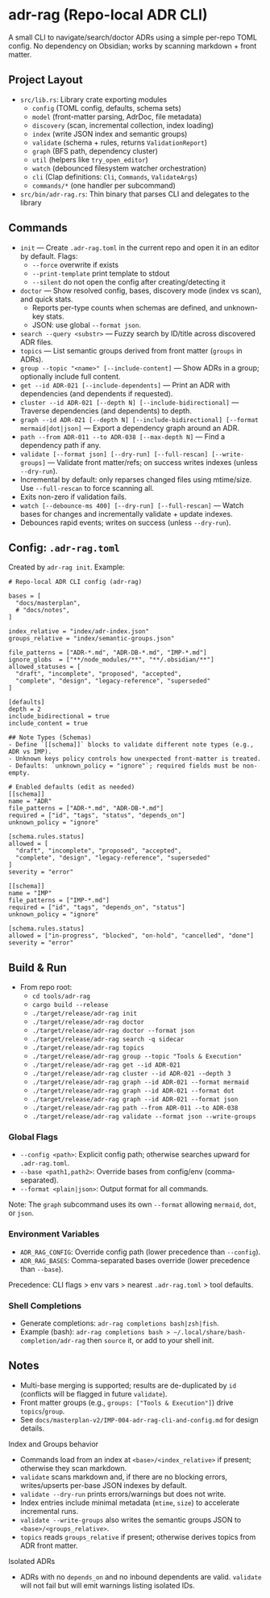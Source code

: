 # adr-rag (Repo-local ADR CLI)

A small CLI to navigate/search/doctor ADRs using a simple per-repo TOML config. No dependency on Obsidian; works by scanning markdown + front matter.

## Project Layout

- `src/lib.rs`: Library crate exporting modules
  - `config` (TOML config, defaults, schema sets)
  - `model` (front-matter parsing, AdrDoc, file metadata)
  - `discovery` (scan, incremental collection, index loading)
  - `index` (write JSON index and semantic groups)
  - `validate` (schema + rules, returns `ValidationReport`)
  - `graph` (BFS path, dependency cluster)
  - `util` (helpers like `try_open_editor`)
  - `watch` (debounced filesystem watcher orchestration)
  - `cli` (Clap definitions: `Cli`, `Commands`, `ValidateArgs`)
  - `commands/*` (one handler per subcommand)
- `src/bin/adr-rag.rs`: Thin binary that parses CLI and delegates to the library

## Commands
- `init` — Create `.adr-rag.toml` in the current repo and open it in an editor by default. Flags:
  - `--force` overwrite if exists
  - `--print-template` print template to stdout
  - `--silent` do not open the config after creating/detecting it
- `doctor` — Show resolved config, bases, discovery mode (index vs scan), and quick stats.
  - Reports per-type counts when schemas are defined, and unknown-key stats.
  - JSON: use global `--format json`.
- `search --query <substr>` — Fuzzy search by ID/title across discovered ADR files.
- `topics` — List semantic groups derived from front matter (`groups` in ADRs).
- `group --topic "<name>" [--include-content]` — Show ADRs in a group; optionally include full content.
- `get --id ADR-021 [--include-dependents]` — Print an ADR with dependencies (and dependents if requested).
- `cluster --id ADR-021 [--depth N] [--include-bidirectional]` — Traverse dependencies (and dependents) to depth.
- `graph --id ADR-021 [--depth N] [--include-bidirectional] [--format mermaid|dot|json]` — Export a dependency graph around an ADR.
- `path --from ADR-011 --to ADR-038 [--max-depth N]` — Find a dependency path if any.
 - `validate [--format json] [--dry-run] [--full-rescan] [--write-groups]` — Validate front matter/refs; on success writes indexes (unless `--dry-run`).
  - Incremental by default: only reparses changed files using mtime/size. Use `--full-rescan` to force scanning all.
  - Exits non-zero if validation fails.
 - `watch [--debounce-ms 400] [--dry-run] [--full-rescan]` — Watch bases for changes and incrementally validate + update indexes.
  - Debounces rapid events; writes on success (unless `--dry-run`).

## Config: `.adr-rag.toml`
Created by `adr-rag init`. Example:

```
# Repo-local ADR CLI config (adr-rag)

bases = [
  "docs/masterplan",
  # "docs/notes",
]

index_relative = "index/adr-index.json"
groups_relative = "index/semantic-groups.json"

file_patterns = ["ADR-*.md", "ADR-DB-*.md", "IMP-*.md"]
ignore_globs  = ["**/node_modules/**", "**/.obsidian/**"]
allowed_statuses = [
  "draft", "incomplete", "proposed", "accepted",
  "complete", "design", "legacy-reference", "superseded"
]

[defaults]
depth = 2
include_bidirectional = true
include_content = true

## Note Types (Schemas)
- Define `[[schema]]` blocks to validate different note types (e.g., ADR vs IMP).
- Unknown keys policy controls how unexpected front-matter is treated.
- Defaults: `unknown_policy = "ignore"`; required fields must be non-empty.

# Enabled defaults (edit as needed)
[[schema]]
name = "ADR"
file_patterns = ["ADR-*.md", "ADR-DB-*.md"]
required = ["id", "tags", "status", "depends_on"]
unknown_policy = "ignore"

[schema.rules.status]
allowed = [
  "draft", "incomplete", "proposed", "accepted",
  "complete", "design", "legacy-reference", "superseded"
]
severity = "error"

[[schema]]
name = "IMP"
file_patterns = ["IMP-*.md"]
required = ["id", "tags", "depends_on", "status"]
unknown_policy = "ignore"

[schema.rules.status]
allowed = ["in-progress", "blocked", "on-hold", "cancelled", "done"]
severity = "error"
```

## Build & Run
- From repo root:
  - `cd tools/adr-rag`
  - `cargo build --release`
  - `./target/release/adr-rag init`
  - `./target/release/adr-rag doctor`
  - `./target/release/adr-rag doctor --format json`
  - `./target/release/adr-rag search -q sidecar`
  - `./target/release/adr-rag topics`
  - `./target/release/adr-rag group --topic "Tools & Execution"`
  - `./target/release/adr-rag get --id ADR-021`
  - `./target/release/adr-rag cluster --id ADR-021 --depth 3`
  - `./target/release/adr-rag graph --id ADR-021 --format mermaid`
  - `./target/release/adr-rag graph --id ADR-021 --format dot`
  - `./target/release/adr-rag graph --id ADR-021 --format json`
  - `./target/release/adr-rag path --from ADR-011 --to ADR-038`
  - `./target/release/adr-rag validate --format json --write-groups`

### Global Flags
- `--config <path>`: Explicit config path; otherwise searches upward for `.adr-rag.toml`.
- `--base <path1,path2>`: Override bases from config/env (comma-separated).
- `--format <plain|json>`: Output format for all commands.

Note: The `graph` subcommand uses its own `--format` allowing `mermaid`, `dot`, or `json`.

### Environment Variables
- `ADR_RAG_CONFIG`: Override config path (lower precedence than `--config`).
- `ADR_RAG_BASES`: Comma-separated bases override (lower precedence than `--base`).

Precedence: CLI flags > env vars > nearest `.adr-rag.toml` > tool defaults.

### Shell Completions
- Generate completions: `adr-rag completions bash|zsh|fish`.
- Example (bash): `adr-rag completions bash > ~/.local/share/bash-completion/adr-rag` then `source` it, or add to your shell init.

## Notes
- Multi-base merging is supported; results are de-duplicated by `id` (conflicts will be flagged in future `validate`).
- Front matter groups (e.g., `groups: ["Tools & Execution"]`) drive `topics`/`group`.
- See `docs/masterplan-v2/IMP-004-adr-rag-cli-and-config.md` for design details.

Index and Groups behavior
- Commands load from an index at `<base>/<index_relative>` if present; otherwise they scan markdown.
- `validate` scans markdown and, if there are no blocking errors, writes/upserts per-base JSON indexes by default.
- `validate --dry-run` prints errors/warnings but does not write.
 - Index entries include minimal metadata (`mtime`, `size`) to accelerate incremental runs.
- `validate --write-groups` also writes the semantic groups JSON to `<base>/<groups_relative>`.
- `topics` reads `groups_relative` if present; otherwise derives topics from ADR front matter.

Isolated ADRs
- ADRs with no `depends_on` and no inbound dependents are valid. `validate` will not fail but will emit warnings listing isolated IDs.
